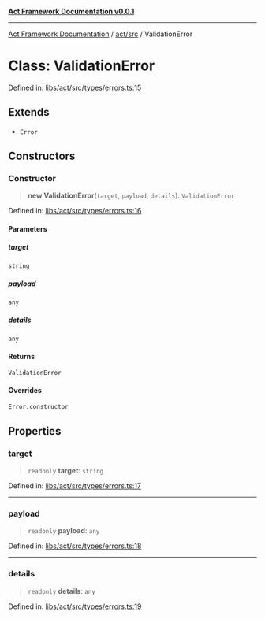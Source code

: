 [**Act Framework Documentation v0.0.1**](README.md)

***

[Act Framework Documentation](README.md) / [act/src](act.src.md) / ValidationError

# Class: ValidationError

Defined in: [libs/act/src/types/errors.ts:15](https://github.com/Rotorsoft/act-root/blob/62fab56d51bbe483c1ba64b9cb3720e282a9a947/libs/act/src/types/errors.ts#L15)

## Extends

- `Error`

## Constructors

### Constructor

> **new ValidationError**(`target`, `payload`, `details`): `ValidationError`

Defined in: [libs/act/src/types/errors.ts:16](https://github.com/Rotorsoft/act-root/blob/62fab56d51bbe483c1ba64b9cb3720e282a9a947/libs/act/src/types/errors.ts#L16)

#### Parameters

##### target

`string`

##### payload

`any`

##### details

`any`

#### Returns

`ValidationError`

#### Overrides

`Error.constructor`

## Properties

### target

> `readonly` **target**: `string`

Defined in: [libs/act/src/types/errors.ts:17](https://github.com/Rotorsoft/act-root/blob/62fab56d51bbe483c1ba64b9cb3720e282a9a947/libs/act/src/types/errors.ts#L17)

***

### payload

> `readonly` **payload**: `any`

Defined in: [libs/act/src/types/errors.ts:18](https://github.com/Rotorsoft/act-root/blob/62fab56d51bbe483c1ba64b9cb3720e282a9a947/libs/act/src/types/errors.ts#L18)

***

### details

> `readonly` **details**: `any`

Defined in: [libs/act/src/types/errors.ts:19](https://github.com/Rotorsoft/act-root/blob/62fab56d51bbe483c1ba64b9cb3720e282a9a947/libs/act/src/types/errors.ts#L19)
